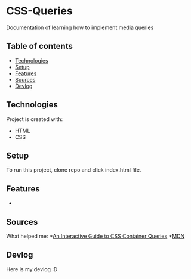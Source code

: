 # CSS-Queries
 Documentation of learning how to implement media queries

## Table of contents
* [Technologies](#technologies)
* [Setup](#setup)
* [Features](#features)
* [Sources](#sources)
* [Devlog](#devlog)
	
## Technologies
Project is created with:
* HTML
* CSS
	
## Setup
To run this project, clone repo and click index.html file.

## Features
* 

## Sources
What helped me:
*[An Interactive Guide to CSS Container Queries](https://ishadeed.com/article/css-container-query-guide/)
*[MDN](https://developer.mozilla.org/en-US/docs/Web/CSS/CSS_containment/Container_queries)

## Devlog
Here is my devlog :D
